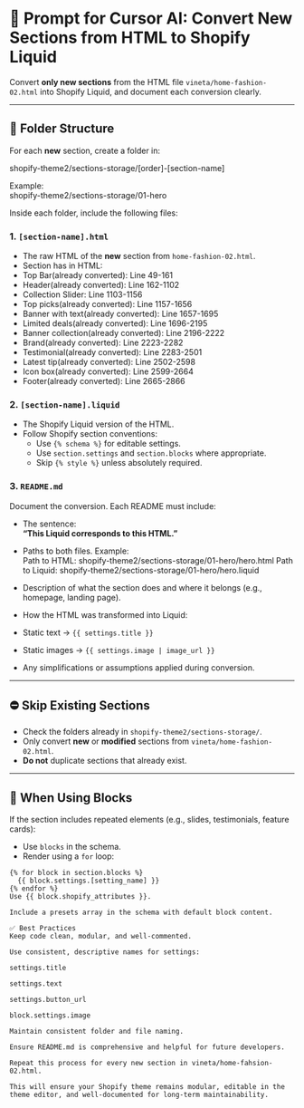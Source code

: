 # 🧩 Prompt for Cursor AI: Convert New Sections from HTML to Shopify Liquid

Convert **only new sections** from the HTML file `vineta/home-fashion-02.html` into Shopify Liquid, and document each conversion clearly.

---

## 📂 Folder Structure

For each **new** section, create a folder in:

shopify-theme2/sections-storage/[order]-[section-name]

Example:  
shopify-theme2/sections-storage/01-hero

Inside each folder, include the following files:

### 1. `[section-name].html`

- The raw HTML of the **new** section from `home-fashion-02.html`.
- Section has in HTML:
 - Top Bar(already converted): Line 49-161
 - Header(already converted): Line 162-1102
 - Collection Slider: Line 1103-1156
 - Top picks(already converted): Line 1157-1656
 - Banner with text(already converted): Line 1657-1695
 - Limited deals(already converted): Line 1696-2195
 - Banner collection(already converted): Line 2196-2222
 - Brand(already converted): Line 2223-2282
 - Testimonial(already converted): Line 2283-2501
 - Latest tip(already converted): Line 2502-2598
 - Icon box(already converted): Line 2599-2664
 - Footer(already converted): Line 2665-2866

### 2. `[section-name].liquid`

- The Shopify Liquid version of the HTML.
- Follow Shopify section conventions:
  - Use `{% schema %}` for editable settings.
  - Use `section.settings` and `section.blocks` where appropriate.
  - Skip `{% style %}` unless absolutely required.

### 3. `README.md`

Document the conversion. Each README must include:

- The sentence:  
  **“This Liquid corresponds to this HTML.”**
- Paths to both files. Example:  
Path to HTML: shopify-theme2/sections-storage/01-hero/hero.html
Path to Liquid: shopify-theme2/sections-storage/01-hero/hero.liquid

- Description of what the section does and where it belongs (e.g., homepage, landing page).
- How the HTML was transformed into Liquid:
- Static text → `{{ settings.title }}`
- Static images → `{{ settings.image | image_url }}`
- Any simplifications or assumptions applied during conversion.

---

## ⛔ Skip Existing Sections

- Check the folders already in `shopify-theme2/sections-storage/`.
- Only convert **new** or **modified** sections from `vineta/home-fashion-02.html`.
- **Do not** duplicate sections that already exist.

---

## 🧱 When Using Blocks

If the section includes repeated elements (e.g., slides, testimonials, feature cards):

- Use `blocks` in the schema.
- Render using a `for` loop:

```liquid
{% for block in section.blocks %}
  {{ block.settings.[setting_name] }}
{% endfor %}
Use {{ block.shopify_attributes }}.

Include a presets array in the schema with default block content.

✅ Best Practices
Keep code clean, modular, and well-commented.

Use consistent, descriptive names for settings:

settings.title

settings.text

settings.button_url

block.settings.image

Maintain consistent folder and file naming.

Ensure README.md is comprehensive and helpful for future developers.

Repeat this process for every new section in vineta/home-fahsion-02.html.

This will ensure your Shopify theme remains modular, editable in the theme editor, and well-documented for long-term maintainability.